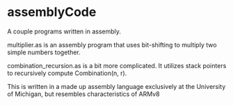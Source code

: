 # assemblyCode
A couple programs written in assembly.

multiplier.as is an assembly program that uses bit-shifting to multiply two simple numbers together.

combination_recursion.as is a bit more complicated. It utilizes stack pointers to recursively compute Combination(n, r).

This is written in a made up assembly language exclusively at the University of Michigan, but resembles characteristics of ARMv8

